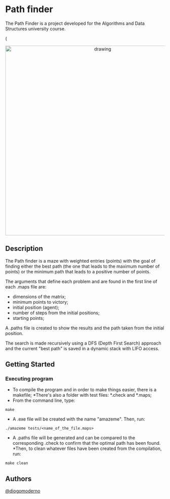 # Path finder

The Path Finder is a project developed for the Algorithms and Data Structures university course.

(<center><img src="https://res.cloudinary.com/practicaldev/image/fetch/s--DHx-epgA--/c_imagga_scale,f_auto,fl_progressive,h_500,q_auto,w_1000/https://thepracticaldev.s3.amazonaws.com/i/9vj2bll4b6c31dqfqfdb.jpg" alt="drawing" width="600"/></center>

## Description

The Path finder is a maze with weighted entries (points) with the goal of finding either the best path (the one that leads to the maximum number of points) or the minimum path that leads to a positive number of points. 

The arguments that define each problem and are found in the first line of each .maps file are:
- dimensions of the matrix;
- minimum points to victory;
- initial position (agent);
- number of steps from the initial positions;
- starting points;

A .paths file is created to show the results and the path taken from the initial position.

The search is made recursively using a DFS (Depth First Search) approach and the current "best path" is saved in a dynamic stack with LIFO access.


## Getting Started


### Executing program

* To compile the program and in order to make things easier, there is a makefile;
*There's also a folder with test files: *.check and *.maps;
* From the command line, type:
```
make
```
* A .exe file will be created with the name "amazeme". Then, run:
```
./amazeme tests/<name_of_the_file.maps>
```
* A .paths file will be generated and can be compared to the corresponding .check to confirm that the optimal path has been found.
*Then, to clean whatever files have been created from the compilation, run:
```
make clean
```


## Authors

[@diogomoderno](https://www.linkedin.com/in/diogo-moderno-71335b156/)
